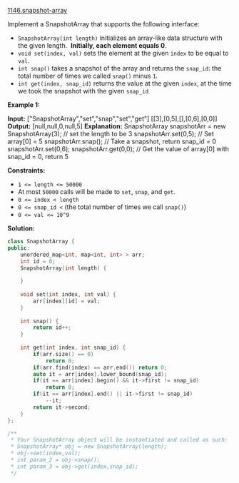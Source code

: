 [1146.snapshot-array](https://leetcode.com/problems/snapshot-array/)  

Implement a SnapshotArray that supports the following interface:

*   `SnapshotArray(int length)` initializes an array-like data structure with the given length.  **Initially, each element equals 0**.
*   `void set(index, val)` sets the element at the given `index` to be equal to `val`.
*   `int snap()` takes a snapshot of the array and returns the `snap_id`: the total number of times we called `snap()` minus `1`.
*   `int get(index, snap_id)` returns the value at the given `index`, at the time we took the snapshot with the given `snap_id`

**Example 1:**

**Input:** \["SnapshotArray","set","snap","set","get"\]
\[\[3\],\[0,5\],\[\],\[0,6\],\[0,0\]\]
**Output:** \[null,null,0,null,5\]
**Explanation:** 
SnapshotArray snapshotArr = new SnapshotArray(3); // set the length to be 3
snapshotArr.set(0,5);  // Set array\[0\] = 5
snapshotArr.snap();  // Take a snapshot, return snap\_id = 0
snapshotArr.set(0,6);
snapshotArr.get(0,0);  // Get the value of array\[0\] with snap\_id = 0, return 5

**Constraints:**

*   `1 <= length <= 50000`
*   At most `50000` calls will be made to `set`, `snap`, and `get`.
*   `0 <= index < length`
*   `0 <= snap_id <` (the total number of times we call `snap()`)
*   `0 <= val <= 10^9`  



**Solution:**  

```cpp
class SnapshotArray {
public:
    unordered_map<int, map<int, int> > arr;
    int id = 0;
    SnapshotArray(int length) {
        
    }
    
    void set(int index, int val) {
        arr[index][id] = val;
    }
    
    int snap() {
        return id++;
    }
    
    int get(int index, int snap_id) {
        if(arr.size() == 0)
            return 0;
        if(arr.find(index) == arr.end()) return 0;
        auto it = arr[index].lower_bound(snap_id);
        if(it == arr[index].begin() && it->first != snap_id)
            return 0;
        if(it == arr[index].end() || it->first != snap_id)
            --it;
        return it->second;
    }
};

/**
 * Your SnapshotArray object will be instantiated and called as such:
 * SnapshotArray* obj = new SnapshotArray(length);
 * obj->set(index,val);
 * int param_2 = obj->snap();
 * int param_3 = obj->get(index,snap_id);
 */
```
      